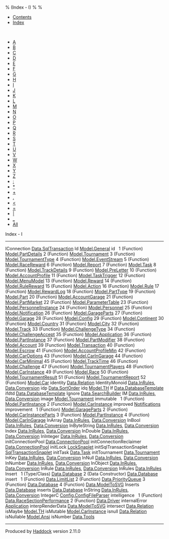 % (Index - I)
% 
% 

-   [Contents](index.html)
-   [Index](doc-index.html)

 

-   [A](doc-index-A.html)
-   [B](doc-index-B.html)
-   [C](doc-index-C.html)
-   [D](doc-index-D.html)
-   [E](doc-index-E.html)
-   [F](doc-index-F.html)
-   [G](doc-index-G.html)
-   [H](doc-index-H.html)
-   [I](doc-index-I.html)
-   [J](doc-index-J.html)
-   [K](doc-index-K.html)
-   [L](doc-index-L.html)
-   [M](doc-index-M.html)
-   [N](doc-index-N.html)
-   [O](doc-index-O.html)
-   [P](doc-index-P.html)
-   [Q](doc-index-Q.html)
-   [R](doc-index-R.html)
-   [S](doc-index-S.html)
-   [T](doc-index-T.html)
-   [U](doc-index-U.html)
-   [V](doc-index-V.html)
-   [W](doc-index-W.html)
-   [X](doc-index-X.html)
-   [Y](doc-index-Y.html)
-   [Z](doc-index-Z.html)
-   [:](doc-index-58.html)
-   [\*](doc-index-42.html)
-   [+](doc-index-43.html)
-   [.](doc-index-46.html)
-   [\<](doc-index-60.html)
-   [=](doc-index-61.html)
-   [|](doc-index-124.html)
-   [\_](doc-index-95.html)
-   [All](doc-index-All.html)

Index - I

  --------------------------- --------------------------------------------------------------------------------------------------------------
  IConnection                 [Data.SqlTransaction](Data-SqlTransaction.html#t:IConnection)
  Id                          [Model.General](Model-General.html#t:Id)
  id                           
  1 (Function)                [Model.PartDetails](Model-PartDetails.html#v:id)
  2 (Function)                [Model.Tournament](Model-Tournament.html#v:id)
  3 (Function)                [Model.TournamentType](Model-TournamentType.html#v:id)
  4 (Function)                [Model.EventStream](Model-EventStream.html#v:id)
  5 (Function)                [Model.RaceReward](Model-RaceReward.html#v:id)
  6 (Function)                [Model.Report](Model-Report.html#v:id)
  7 (Function)                [Model.Task](Model-Task.html#v:id)
  8 (Function)                [Model.TrackDetails](Model-TrackDetails.html#v:id)
  9 (Function)                [Model.PreLetter](Model-PreLetter.html#v:id)
  10 (Function)               [Model.AccountProfile](Model-AccountProfile.html#v:id)
  11 (Function)               [Model.TaskTrigger](Model-TaskTrigger.html#v:id)
  12 (Function)               [Model.MenuModel](Model-MenuModel.html#v:id)
  13 (Function)               [Model.Reward](Model-Reward.html#v:id)
  14 (Function)               [Model.RuleReward](Model-RuleReward.html#v:id)
  15 (Function)               [Model.Action](Model-Action.html#v:id)
  16 (Function)               [Model.Rule](Model-Rule.html#v:id)
  17 (Function)               [Model.RewardLog](Model-RewardLog.html#v:id)
  18 (Function)               [Model.PartType](Model-PartType.html#v:id)
  19 (Function)               [Model.Part](Model-Part.html#v:id)
  20 (Function)               [Model.AccountGarage](Model-AccountGarage.html#v:id)
  21 (Function)               [Model.PartMarket](Model-PartMarket.html#v:id)
  22 (Function)               [Model.ParameterTable](Model-ParameterTable.html#v:id)
  23 (Function)               [Model.PersonnelInstance](Model-PersonnelInstance.html#v:id)
  24 (Function)               [Model.Personnel](Model-Personnel.html#v:id)
  25 (Function)               [Model.Notification](Model-Notification.html#v:id)
  26 (Function)               [Model.GarageParts](Model-GarageParts.html#v:id)
  27 (Function)               [Model.Garage](Model-Garage.html#v:id)
  28 (Function)               [Model.Config](Model-Config.html#v:id)
  29 (Function)               [Model.Continent](Model-Continent.html#v:id)
  30 (Function)               [Model.Country](Model-Country.html#v:id)
  31 (Function)               [Model.City](Model-City.html#v:id)
  32 (Function)               [Model.Track](Model-Track.html#v:id)
  33 (Function)               [Model.ChallengeType](Model-ChallengeType.html#v:id)
  34 (Function)               [Model.ChallengeAccept](Model-ChallengeAccept.html#v:id)
  35 (Function)               [Model.Application](Model-Application.html#v:id)
  36 (Function)               [Model.PartInstance](Model-PartInstance.html#v:id)
  37 (Function)               [Model.PartModifier](Model-PartModifier.html#v:id)
  38 (Function)               [Model.Account](Model-Account.html#v:id)
  39 (Function)               [Model.Transaction](Model-Transaction.html#v:id)
  40 (Function)               [Model.Escrow](Model-Escrow.html#v:id)
  41 (Function)               [Model.AccountProfileMin](Model-AccountProfileMin.html#v:id)
  42 (Function)               [Model.CarOptions](Model-CarOptions.html#v:id)
  43 (Function)               [Model.CarInGarage](Model-CarInGarage.html#v:id)
  44 (Function)               [Model.CarMinimal](Model-CarMinimal.html#v:id)
  45 (Function)               [Model.TrackTime](Model-TrackTime.html#v:id)
  46 (Function)               [Model.Challenge](Model-Challenge.html#v:id)
  47 (Function)               [Model.TournamentPlayers](Model-TournamentPlayers.html#v:id)
  48 (Function)               [Model.CarInstance](Model-CarInstance.html#v:id)
  49 (Function)               [Model.Race](Model-Race.html#v:id)
  50 (Function)               [Model.TournamentResult](Model-TournamentResult.html#v:id)
  51 (Function)               [Model.TournamentReport](Model-TournamentReport.html#v:id)
  52 (Function)               [Model.Car](Model-Car.html#v:id)
  identity                    [Data.Relation](Data-Relation.html#v:identity)
  IdentityMonoid              [Data.InRules](Data-InRules.html#t:IdentityMonoid), [Data.Conversion](Data-Conversion.html#t:IdentityMonoid)
  idp                         [Data.SortOrder](Data-SortOrder.html#v:idp)
  idq                         [Model.TH](Model-TH.html#v:idq)
  If                          [Data.DatabaseTemplate](Data-DatabaseTemplate.html#v:If)
  ifdtd                       [Data.DatabaseTemplate](Data-DatabaseTemplate.html#v:ifdtd)
  Ignore                      [Data.SearchBuilder](Data-SearchBuilder.html#v:Ignore)
  IM                          [Data.InRules](Data-InRules.html#v:IM), [Data.Conversion](Data-Conversion.html#v:IM)
  image                       [Model.Tournament](Model-Tournament.html#v:image)
  immutable                    
  1 (Function)                [Model.PartInstance](Model-PartInstance.html#v:immutable)
  2 (Function)                [Model.CarInstance](Model-CarInstance.html#v:immutable)
  improved                    [Notifications](Notifications.html#v:improved)
  improvement                  
  1 (Function)                [Model.GarageParts](Model-GarageParts.html#v:improvement)
  2 (Function)                [Model.CarInstanceParts](Model-CarInstanceParts.html#v:improvement)
  3 (Function)                [Model.PartInstance](Model-PartInstance.html#v:improvement)
  4 (Function)                [Model.CarInGarage](Model-CarInGarage.html#v:improvement)
  InArray                     [Data.InRules](Data-InRules.html#v:InArray), [Data.Conversion](Data-Conversion.html#v:InArray)
  InBool                      [Data.InRules](Data-InRules.html#v:InBool), [Data.Conversion](Data-Conversion.html#v:InBool)
  InByteString                [Data.InRules](Data-InRules.html#v:InByteString), [Data.Conversion](Data-Conversion.html#v:InByteString)
  Index                       [Data.InRules](Data-InRules.html#v:Index), [Data.Conversion](Data-Conversion.html#v:Index)
  InDouble                    [Data.InRules](Data-InRules.html#v:InDouble), [Data.Conversion](Data-Conversion.html#v:InDouble)
  InInteger                   [Data.InRules](Data-InRules.html#v:InInteger), [Data.Conversion](Data-Conversion.html#v:InInteger)
  initConnectionPool          [Data.ConnectionPool](Data-ConnectionPool.html#v:initConnectionPool)
  initConnectionReclaimer     [Data.ConnectionPool](Data-ConnectionPool.html#v:initConnectionReclaimer)
  initLock                    [LockSnaplet](LockSnaplet.html#v:initLock)
  initSqlTransactionSnaplet   [SqlTransactionSnaplet](SqlTransactionSnaplet.html#v:initSqlTransactionSnaplet)
  initTask                    [Data.Task](Data-Task.html#v:initTask)
  initTournament              [Data.Tournament](Data-Tournament.html#v:initTournament)
  InKey                       [Data.InRules](Data-InRules.html#t:InKey), [Data.Conversion](Data-Conversion.html#t:InKey)
  InNull                      [Data.InRules](Data-InRules.html#v:InNull), [Data.Conversion](Data-Conversion.html#v:InNull)
  InNumber                    [Data.InRules](Data-InRules.html#v:InNumber), [Data.Conversion](Data-Conversion.html#v:InNumber)
  InObject                    [Data.InRules](Data-InRules.html#v:InObject), [Data.Conversion](Data-Conversion.html#v:InObject)
  InRule                      [Data.InRules](Data-InRules.html#t:InRule), [Data.Conversion](Data-Conversion.html#t:InRule)
  InRules                     [Data.InRules](Data-InRules.html#t:InRules)
  Insert                       
  1 (Type/Class)              [Data.Database](Data-Database.html#t:Insert)
  2 (Data Constructor)        [Data.Database](Data-Database.html#v:Insert)
  insert                       
  1 (Function)                [Data.LimitList](Data-LimitList.html#v:insert)
  2 (Function)                [Data.PriorityQueue](Data-PriorityQueue.html#v:insert)
  3 (Function)                [Data.Database](Data-Database.html#v:insert)
  4 (Function)                [Data.ModelToSVG](Data-ModelToSVG.html#v:insert)
  Inserts                     [Data.Database](Data-Database.html#v:Inserts)
  inserts                     [Data.Database](Data-Database.html#v:inserts)
  InString                    [Data.InRules](Data-InRules.html#v:InString), [Data.Conversion](Data-Conversion.html#v:InString)
  IntegerC                    [Config.ConfigFileParser](Config-ConfigFileParser.html#v:IntegerC)
  intelligence                 
  1 (Function)                [Data.RaceSectionPerformance](Data-RaceSectionPerformance.html#v:intelligence)
  2 (Function)                [Data.Driver](Data-Driver.html#v:intelligence)
  internalError               [Application](Application.html#v:internalError)
  interpRenderData            [Data.ModelToSVG](Data-ModelToSVG.html#v:interpRenderData)
  intersect                   [Data.Relation](Data-Relation.html#v:intersect)
  isMaybe                     [Model.TH](Model-TH.html#v:isMaybe)
  isMutable                   [Model.CarInstance](Model-CarInstance.html#v:isMutable)
  isnull                      [Data.Relation](Data-Relation.html#v:isnull)
  isNullable                  [Model.Ansi](Model-Ansi.html#v:isNullable)
  isNumber                    [Data.Tools](Data-Tools.html#v:isNumber)
  --------------------------- --------------------------------------------------------------------------------------------------------------

Produced by [Haddock](http://www.haskell.org/haddock/) version 2.11.0
